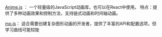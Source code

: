 [Anime.js](https://animejs.com/documentation/) ：
一个轻量级的JavaScript动画库，也可以在React中使用。 
特点：提供了多种动画效果和控制方法，支持链式动画和时间轴动画。

[mo.js](https://mojs.github.io/tutorials/getting-started.html)：
适合需要创建复杂图形动画的开发者，提供了丰富的API和配置选项，但学习曲线可能较陡
